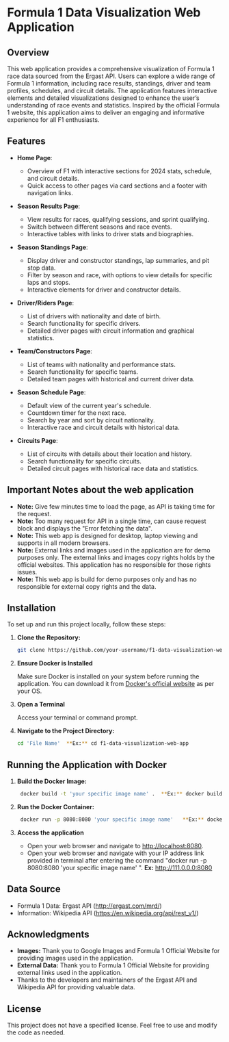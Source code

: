 # Formula 1 Data Visualization Web Application

## Overview

This web application provides a comprehensive visualization of Formula 1 race data sourced from the Ergast API. Users can explore a wide range of Formula 1 information, including race results, standings, driver and team profiles, schedules, and circuit details. The application features interactive elements and detailed visualizations designed to enhance the user’s understanding of race events and statistics. Inspired by the official Formula 1 website, this application aims to deliver an engaging and informative experience for all F1 enthusiasts.

## Features

- **Home Page**:
  - Overview of F1 with interactive sections for 2024 stats, schedule, and circuit details.
  - Quick access to other pages via card sections and a footer with navigation links.

- **Season Results Page**:
  - View results for races, qualifying sessions, and sprint qualifying.
  - Switch between different seasons and race events.
  - Interactive tables with links to driver stats and biographies.

- **Season Standings Page**:
  - Display driver and constructor standings, lap summaries, and pit stop data.
  - Filter by season and race, with options to view details for specific laps and stops.
  - Interactive elements for driver and constructor details.

- **Driver/Riders Page**:
  - List of drivers with nationality and date of birth.
  - Search functionality for specific drivers.
  - Detailed driver pages with circuit information and graphical statistics.

- **Team/Constructors Page**:
  - List of teams with nationality and performance stats.
  - Search functionality for specific teams.
  - Detailed team pages with historical and current driver data.
  
- **Season Schedule Page**:
  - Default view of the current year's schedule.
  - Countdown timer for the next race.
  - Search by year and sort by circuit nationality.
  - Interactive race and circuit details with historical data.

- **Circuits Page**:
  - List of circuits with details about their location and history.
  - Search functionality for specific circuits.
  - Detailed circuit pages with historical race data and statistics.
  
## Important Notes about the web application

- **Note:** Give few minutes time to load the page, as API is taking time for the request.
- **Note:** Too many request for API in a single time, can cause request block and displays the "Error fetching the data".
- **Note:** This web app is designed for desktop, laptop viewing and supports in all modern browsers.
- **Note:** External links and images used in the application are for demo purposes only. The external links and images copy rights holds by the official websites. This application has no responsible for those rights issues.
- **Note:** This web app is build for demo purposes only and has no responsible for external copy rights and the data.

## Installation

To set up and run this project locally, follow these steps:

1. **Clone the Repository:**

   ```bash
   git clone https://github.com/your-username/f1-data-visualization-web-app.git

2. **Ensure Docker is Installed**

   Make sure Docker is installed on your system before running the application. You can download it from [Docker's official website](https://www.docker.com/products/docker-desktop) as per your OS.

3. **Open a Terminal**

   Access your terminal or command prompt.

4. **Navigate to the Project Directory:**

   ```bash
   cd 'File Name'  **Ex:** cd f1-data-visualization-web-app

## Running the Application with Docker

1. **Build the Docker Image:**

   ```bash
    docker build -t 'your specific image name' .  **Ex:** docker build -t f1-data-visualization .

2. **Run the Docker Container:**

   ```bash
    docker run -p 8080:8080 'your specific image name'   **Ex:** docker run -p 8080:8080 f1-data-visualization

3. **Access the application**

   - Open your web browser and navigate to <http://localhost:8080>.
   - Open your web browser and navigate with your IP address link provided in terminal after entering the command "docker run -p 8080:8080 'your specific image name' ". **Ex:** <http://111.0.0.0:8080>

## Data Source

- Formula 1 Data: Ergast API (<http://ergast.com/mrd/>)
- Information: Wikipedia API (<https://en.wikipedia.org/api/rest_v1/>)

## Acknowledgments

- **Images:** Thank you to Google Images and Formula 1 Official Website for providing images used in the application.
- **External Data:** Thank you to Formula 1 Official Website for providing external links used in the application.
- Thanks to the developers and maintainers of the Ergast API and Wikipedia API for providing valuable data.

## License

This project does not have a specified license. Feel free to use and modify the code as needed.
